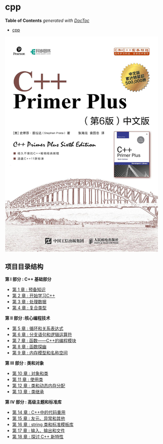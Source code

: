 # cpp
<!-- START doctoc generated TOC please keep comment here to allow auto update -->
<!-- DON'T EDIT THIS SECTION, INSTEAD RE-RUN doctoc TO UPDATE -->
**Table of Contents**  *generated with [DocToc](https://github.com/thlorenz/doctoc)*

- [cpp](#cpp)

<!-- END doctoc generated TOC please keep comment here to allow auto update -->


![C++ Primer Plus](https://github.com/fuzhanmeng/cpp/blob/main/pictures/C%2B%2BPrimerPlus.jpg)

## 项目目录结构

<!-- - [practice/](./practice) -->

**第 I 部分 : C++ 基础部分**
  - [第 1 章 : 预备知识](./practice/chapter_01/README.md)
  - [第 2 章 : 开始学习C++](./practice/chapter_02/README.md)
  - [第 3 章 : 处理数据](./practice/chapter_03/README.md)
  - [第 4 章 : 复合类型](./practice/chapter_04/README.md)

**第 II 部分 :核心编程技术**
  - [第 5 章 : 循环和关系表达式](./practice/chapter_05/README.md)
  - [第 6 章 : 分支语句和逻辑运算符](./practice/chapter_06/README.md)
  - [第 7 章 : 函数——C++的编程模块](./practice/chapter_07/README.md)
  - [第 8 章 : 函数探幽](./practice/chapter_08/README.md)
  - [第 9 章 : 内存模型和名称空间](./practice/chapter_09/README.md)

**第 III 部分 : 类和对象**
  - [第 10 章 : 对象和类](./practice/chapter_10/README.md)
  - [第 11 章 : 使用类](./practice/chapter_11/README.md)
  - [第 12 章 : 类和动态内存分配](./practice/chapter_12/README.md)
  - [第 13 章 : 类继承](./practice/chapter_13/README.md)

**第 IV 部分 : 高级主题和标准库**

  - [第 14 章 : C++中的代码重用](./practice/chapter_14/README.md)
  - [第 15 章 : 友元、异常和其他](./practice/chapter_15/README.md)
  - [第 16 章 : string 类和标准模板库](./practice/chapter_16/README.md)
  - [第 17 章 : 输入、输出和文件](./practice/chapter_17/README.md)
  - [第 18 章 : 探讨 C++ 新特性](./practice/chapter_18/README.md)